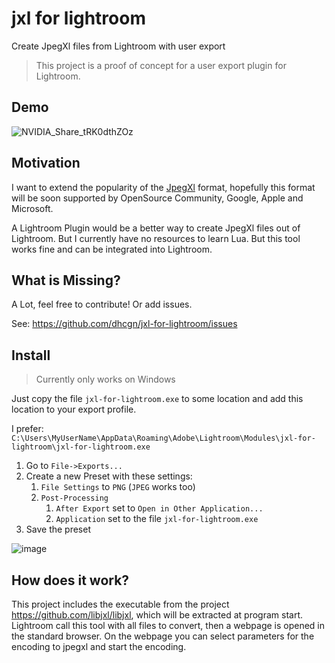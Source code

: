 # jxl for lightroom
Create JpegXl files from Lightroom with user export

> This project is a proof of concept for a user export plugin for Lightroom.

## Demo

![NVIDIA_Share_tRK0dthZOz](https://user-images.githubusercontent.com/6566207/175048881-752dff3f-ebec-474e-8806-7aac51d33574.gif)

## Motivation

I want to extend the popularity of the [JpegXl](https://jpegxl.com/) format, hopefully this format will be soon supported by OpenSource Community, Google, Apple and Microsoft.

A Lightroom Plugin would be a better way to create JpegXl files out of Lightroom. But I currently have no resources to learn Lua. But this tool works fine and can be integrated into Lightroom.

## What is Missing?

A Lot, feel free to contribute! Or add issues.

See: https://github.com/dhcgn/jxl-for-lightroom/issues

## Install

> Currently only works on Windows

Just copy the file `jxl-for-lightroom.exe` to some location and add this location to your export profile.

I prefer: `C:\Users\MyUserName\AppData\Roaming\Adobe\Lightroom\Modules\jxl-for-lightroom\jxl-for-lightroom.exe`

1. Go to `File->Exports...`
2. Create a new Preset with these settings:
   1. `File Settings` to `PNG` (`JPEG` works too)
   2. `Post-Processing` 
      1. `After Export` set to `Open in Other Application...`
      2. `Application` set to the file `jxl-for-lightroom.exe`
3. Save the preset

![image](https://user-images.githubusercontent.com/6566207/175049463-d46b3ab2-7e91-4601-b7cc-45fbc5b342c0.png)


## How does it work?

This project includes the executable from the project https://github.com/libjxl/libjxl, which will be extracted at program start.
Lightroom call this tool with all files to convert, then a webpage is opened in the standard browser.
On the webpage you can select parameters for the encoding to jpegxl and start the encoding.

